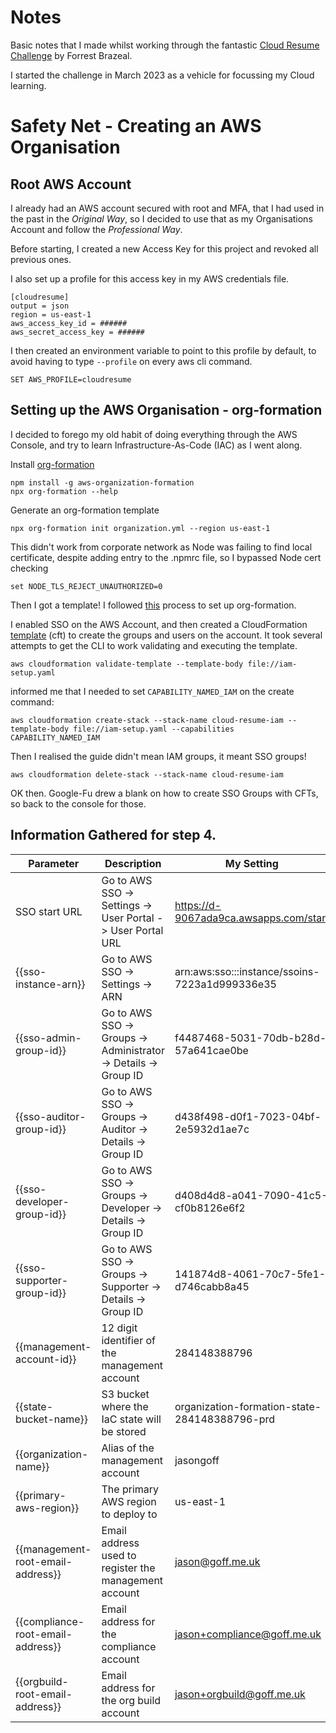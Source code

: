 # Notes
Basic notes that I made whilst working through the fantastic [Cloud Resume Challenge](https://cloudresumechallenge.dev/docs/the-challenge/) by Forrest Brazeal.

I started the challenge in March 2023 as a vehicle for focussing my Cloud learning.

# Safety Net - Creating an AWS Organisation
## Root AWS Account
I already had an AWS account secured with root and MFA, that I had used in the past in the *Original Way*, so I decided to use that as my Organisations Account and follow the *Professional Way*.

Before starting, I created a new Access Key for this project and revoked all previous ones.

I also set up a profile for this access key in my AWS credentials file.

```
[cloudresume]
output = json
region = us-east-1
aws_access_key_id = ######
aws_secret_access_key = ######
```
I then created an environment variable to point to this profile by default, to avoid having to type `--profile` on every aws cli command.

```
SET AWS_PROFILE=cloudresume
```

## Setting up the AWS Organisation - org-formation
I decided to forego my old habit of doing everything through the AWS Console, and try to learn Infrastructure-As-Code (IAC) as I went along.

Install [org-formation](https://github.com/org-formation/org-formation-cli)
```
npm install -g aws-organization-formation
npx org-formation --help
```
Generate an org-formation template
```
npx org-formation init organization.yml --region us-east-1 
```
This didn't work from corporate network as Node was failing to find local certificate, despite adding entry to the .npmrc file, so I bypassed Node cert checking
```
set NODE_TLS_REJECT_UNAUTHORIZED=0
```
Then I got a template!  I followed [this](https://github.com/org-formation/org-formation-reference) process to set up org-formation.

I enabled SSO on the AWS Account, and then created a CloudFormation [template](cft/iam-setup.yaml) (cft) to create the groups and users on the account. It took several attempts to get the CLI to work validating and executing the template.
```
aws cloudformation validate-template --template-body file://iam-setup.yaml
```
informed me that I needed to set `CAPABILITY_NAMED_IAM` on the create command:
```
aws cloudformation create-stack --stack-name cloud-resume-iam --template-body file://iam-setup.yaml --capabilities CAPABILITY_NAMED_IAM
```

Then I realised the guide didn't mean IAM groups, it meant SSO groups! 

```
aws cloudformation delete-stack --stack-name cloud-resume-iam
```

 OK then.  Google-Fu drew a blank on how to create SSO Groups with CFTs, so back to the console for those.  

## Information Gathered for step 4.

|Parameter|Description|My Setting|
|--|--|--|
|SSO start URL|Go to AWS SSO -> Settings -> User Portal -> User Portal URL|https://d-9067ada9ca.awsapps.com/start|
|{{sso-instance-arn}}|Go to AWS SSO -> Settings -> ARN|arn:aws:sso:::instance/ssoins-7223a1d999336e35|
|{{sso-admin-group-id}}|Go to AWS SSO -> Groups -> Administrator -> Details -> Group ID|f4487468-5031-70db-b28d-57a641cae0be|
|{{sso-auditor-group-id}}|Go to AWS SSO -> Groups -> Auditor -> Details -> Group ID|d438f498-d0f1-7023-04bf-2e5932d1ae7c|
|{{sso-developer-group-id}}|Go to AWS SSO -> Groups -> Developer -> Details -> Group ID|d408d4d8-a041-7090-41c5-cf0b8126e6f2|
|{{sso-supporter-group-id}}|Go to AWS SSO -> Groups -> Supporter -> Details -> Group ID|141874d8-4061-70c7-5fe1-d746cabb8a45|
|{{management-account-id}}|12 digit identifier of the management account|284148388796|
|{{state-bucket-name}}|S3 bucket where the IaC state will be stored|organization-formation-state-284148388796-prd|
|{{organization-name}}|Alias of the management account|jasongoff|
|{{primary-aws-region}}|The primary AWS region to deploy to|us-east-1|
|{{management-root-email-address}}|Email address used to register the management account|jason@goff.me.uk
|{{compliance-root-email-address}}|Email address for the compliance account|jason+compliance@goff.me.uk|
|{{orgbuild-root-email-address}}|Email address for the org build account|jason+orgbuild@goff.me.uk|









  


